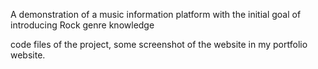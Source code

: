 A demonstration of a music information platform with the initial goal of introducing Rock genre knowledge

code files of the project, some screenshot of the website in my portfolio website.
